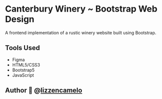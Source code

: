# Canterbury Winery ~ Bootstrap Web Design
 A frontend implementation of a rustic winery website built using Bootstrap.

## Tools Used
- Figma
- HTML5/CSS3
- Bootstrap5
- JavaScript

## Author 🍒 @[lizzencamelo](https://github.com/lizzencamelo/)
